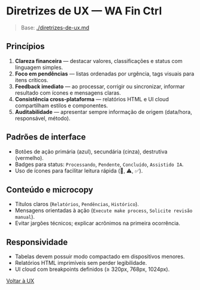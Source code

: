 <!-- proj/06-ux-brand/diretrizes-de-ux-spec.md -->
# Diretrizes de UX — WA Fin Ctrl

> Base: [./diretrizes-de-ux.md](./diretrizes-de-ux.md)

## Princípios
1. **Clareza financeira** — destacar valores, classificações e status com linguagem simples.
2. **Foco em pendências** — listas ordenadas por urgência, tags visuais para itens críticos.
3. **Feedback imediato** — ao processar, corrigir ou sincronizar, informar resultado com ícones e mensagens claras.
4. **Consistência cross-plataforma** — relatórios HTML e UI cloud compartilham estilos e componentes.
5. **Auditabilidade** — apresentar sempre informação de origem (data/hora, responsável, método).

## Padrões de interface
- Botões de ação primária (azul), secundária (cinza), destrutiva (vermelho).  
- Badges para status: `Processando`, `Pendente`, `Concluído`, `Assistido IA`.  
- Uso de ícones para facilitar leitura rápida (📄, ⚠️, ✅).

## Conteúdo e microcopy
- Títulos claros (`Relatórios`, `Pendências`, `Histórico`).  
- Mensagens orientadas à ação (`Execute make process`, `Solicite revisão manual`).  
- Evitar jargões técnicos; explicar acrônimos na primeira ocorrência.

## Responsividade
- Tabelas devem possuir modo compactado em dispositivos menores.  
- Relatórios HTML imprimíveis sem perder legibilidade.  
- UI cloud com breakpoints definidos (≥ 320px, 768px, 1024px).

[Voltar à UX](README-spec.md)
